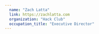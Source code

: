 ```yaml
---
  name: "Zach Latta"
  link: https://zachlatta.com
  organization: "Hack Club"
  occupation_title: "Executive Director"
---
```

